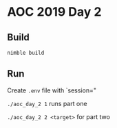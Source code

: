 # AOC 2019 Day 2

## Build
`nimble build`

## Run
Create `.env` file with `session=<aoc session cookie from browser>"

`./aoc_day_2 1` runs part one

`./aoc_day_2 2 <target>` for part two
